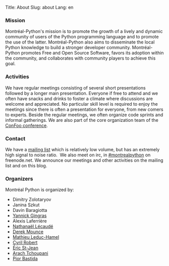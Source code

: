 Title: About
Slug: about
Lang: en

<!--:en-->

### Mission

Montréal-Python's mission is to promote the growth of a lively and
dynamic community of users of the Python programming language and to
promote the use of the latter. Montréal-Python also aims to disseminate
the local Python knowledge to build a stronger developer community.
Montréal-Python promotes Free and Open Source Software, favors its
adoption within the community, and collaborates with community players
to achieve this goal.

### Activities

We have regular meetings consisting of several short presentations
followed by a longer main presentation. Everyone if free to attend and
we often have snacks and drinks to foster a climate where discussions
are welcome and appreciated. No particular skill level is required to
enjoy the meetings since there is often a presentation for everyone,
from new comers to experts. Beside the regular meetings, we often
organize code sprints and informal gatherings. We are also part of the
core organization team of the [ConFoo conference][].

### Contact

We have a [mailing list][] which is relatively low volume, but has an
extremely high signal to noise ratio.  We also meet on irc, in
[\#montrealpython][] on freenode.net. We announce our meetings and other
activities on the mailing list and on this blog.

### Organizers

Montréal Python is organized by:

-   Dimitry Zolotaryov
-   Janina Szkut
-   Davin Baragiotta
-   [Yannick Gingras][]
-   Alexis Laferrière
-   [Nathanaël Lécaudé][]
-   [Derek Mounce][]
-   [Mathieu Leduc-Hamel][]
-   [Cyril Robert][]
-   [Éric St-Jean][]
-   [Arach Tchoupani][]
-   [Pior Bastida][]

<div id="_mcePaste" style="overflow: hidden; position: absolute; left: -10000px; top: 478px; width: 1px; height: 1px;">
Mission Montréal-Python's mission is to promote the growth of a lively
and dynamic community of users of the Python programming language and to
promote the use of the latter. Montréal-Python also aims to disseminate
the local Python knowledge to build a stronger developer community.
Montréal-Python promotes Free and Open Source Software, favors its
adoption within the community, and collaborates with community players
to achieve this goal. Activities We have regular meetings consisting of
several short presentations followed by a longer main presentation.
Everyone if free to attend and we often have snacks and drinks to foster
a climate where discussions are welcome and appreciated. No particular
skill level is required to enjoy the meetings since there is often a
presentation for everyone, from new comers to experts. Beside the
regular meetings, we often organize code sprints and informal
gatherings. We are also part of the core organization team of the ConFoo
conference. Contact We have a mailing list which is relatively low
volume, but has an extremely high signal to noise ratio. We announce our
meetings and other activities on the mailing list and on this blog.
Organizers Montréal Python is organized by: \* Davin Baragiotta \*
Yannick Gingras \* Alexis Laferrière \* Nathanaël Lécaudé \* Mathieu
Leduc-Hamel \* Cyril Robert \* Éric St-Jean \* Arach Tchoupani \* Pior
Bastida

</div>

  [ConFoo conference]: http://confoo.ca/en/
  [mailing list]: http://groups.google.com/group/montrealpython
    "MontrealPython google group"
  [\#montrealpython]: irc://irc.freenode.net/montreal-python
  [Yannick Gingras]: http://ygingras.net
  [Nathanaël Lécaudé]: http://studioimaginaire.com
  [Derek Mounce]: http://silkseed.com
  [Mathieu Leduc-Hamel]: http://mlhamel.org
  [Cyril Robert]: http://savetheions.com/
  [Éric St-Jean]: http://wwd.ca/
  [Arach Tchoupani]: http://tchoupani.com/
  [Pior Bastida]: http://www.linkedin.com/in/piorbastida
